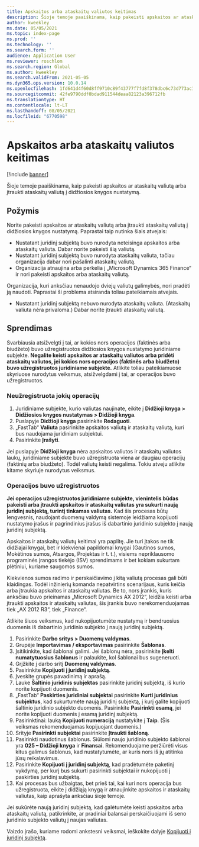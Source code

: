 ```yaml
---
title: Apskaitos arba ataskaitų valiutos keitimas
description: Šioje temoje paaiškinama, kaip pakeisti apskaitos ar ataskaitų valiutą arba įtraukti ataskaitų valiutą į didžiosios knygos nustatymą.
author: kweekley
ms.date: 05/05/2021
ms.topic: index-page
ms.prod: ''
ms.technology: ''
ms.search.form: ''
audience: Application User
ms.reviewer: roschlom
ms.search.region: Global
ms.author: kweekley
ms.search.validFrom: 2021-05-05
ms.dyn365.ops.version: 10.0.14
ms.openlocfilehash: 1fd641d4f60d8ff9710c89f43777f7fd8f378dbc6c73d773ac103f9d9f68e60e
ms.sourcegitcommit: 42fe9790ddf0bdad911544deaa82123a396712fb
ms.translationtype: HT
ms.contentlocale: lt-LT
ms.lasthandoff: 08/05/2021
ms.locfileid: "6770598"
---
```

# <a name="change-the-accounting-or-reporting-currency"></a>Apskaitos arba ataskaitų valiutos keitimas

[!include [banner](../includes/banner.md)]

Šioje temoje paaiškinama, kaip pakeisti apskaitos ar ataskaitų valiutą arba įtraukti ataskaitų valiutą į didžiosios knygos nustatymą.

## <a name="symptom"></a>Požymis

Norite pakeisti apskaitos ar ataskaitų valiutą arba įtraukti ataskaitų valiutą į didžiosios knygos nustatymą. Paprastai taip nutinka šiais atvejais:

- Nustatant juridinį subjektą buvo nurodyta neteisinga apskaitos arba ataskaitų valiuta. Dabar norite pakeisti šią valiutą.
- Nustatant juridinį subjektą buvo nurodyta ataskaitų valiuta, tačiau organizacija dabar nori pašalinti ataskaitų valiutą.
- Organizacija atnaujina arba perkelia į „Microsoft Dynamics 365 Finance“ ir nori pakeisti apskaitos arba ataskaitų valiutą.

Organizacija, kuri anksčiau nenaudojo dviejų valiutų galimybės, nori pradėti ją naudoti. Paprastai ši problema atsiranda toliau pateikiamais atvejais.

- Nustatant juridinį subjektą nebuvo nurodyta ataskaitų valiuta. (Ataskaitų valiuta nėra privaloma.) Dabar norite įtraukti ataskaitų valiutą.

## <a name="resolution"></a>Sprendimas

Svarbiausia atsižvelgti į tai, ar kokios nors operacijos (faktinės arba biudžeto) buvo užregistruotos didžiosios knygos nustatymo juridiniame subjekte. **Negalite keisti apskaitos ar ataskaitų valiutos arba pridėti ataskaitų valiutos, jei kokios nors operacijos (faktinės arba biudžeto) buvo užregistruotos juridiniame subjekte.** Atlikite toliau pateikiamuose skyriuose nurodytus veiksmus, atsižvelgdami į tai, ar operacijos buvo užregistruotos.

### <a name="no-transactions-have-been-posted"></a>Neužregistruota jokių operacijų

1. Juridiniame subjekte, kurio valiutas naujinate, eikite į **Didžioji knyga \> Didžiosios knygos nustatymas \> Didžioji knyga**.
2. Puslapyje **Didžioji knyga** pasirinkite **Redaguoti**.
3. „FastTab“ **Valiuta** pasirinkite apskaitos valiutą ir ataskaitų valiutą, kuri bus naudojama juridiniam subjektui.
4. Pasirinkite **Įrašyti**.

Jei puslapyje **Didžioji knyga** nėra apskaitos valiutos ir ataskaitų valiutos laukų, juridiniame subjekte buvo užregistruota viena ar daugiau operacijų (faktinių arba biudžeto). Todėl valiutų keisti negalima. Tokiu atveju atlikite kitame skyriuje nurodytus veiksmus.

### <a name="transactions-have-been-posted"></a>Operacijos buvo užregistruotos

**Jei operacijos užregistruotos juridiniame subjekte, vienintelis būdas pakeisti arba įtraukti apskaitos ir ataskaitų valiutas yra sukurti naują juridinį subjektą, turintį tinkamas valiutas.** Kad šis procesas būtų lengvesnis, naudojant duomenų valdymą sistemoje leidžiama kopijuoti nustatymo įrašus ir pagrindinius įrašus iš dabartinio juridinio subjekto į naują juridinį subjektą.

Apskaitos ir ataskaitų valiutų keitimai yra paplitę. Jie turi įtakos ne tik didžiajai knygai, bet ir kiekvienai papildomai knygai (Gautinos sumos, Mokėtinos sumos, Atsargos, Projektas ir t. t.), visiems nepriklausomo programinės įrangos tiekėjo (ISV) sprendimams ir bet kokiam sukurtam plėtiniui, kuriame saugomos sumos.

Kiekvienos sumos radimo ir perskaičiavimo į kitą valiutą procesas gali būti klaidingas. Todėl inžinierių komanda nepatvirtins scenarijaus, kuris keičia arba įtraukia apskaitos ir ataskaitų valiutas. Be to, nors įrankis, kuris anksčiau buvo prieinamas „Microsoft Dynamics AX 2012“, leidžia keisti arba įtraukti apskaitos ir ataskaitų valiutas, šis įrankis buvo nerekomenduojamas tiek „AX 2012 R3“, tiek „Finance“.

Atlikite šiuos veiksmus, kad nukopijuotumėte nustatymą ir bendruosius duomenis iš dabartinio juridinio subjekto į naują juridinį subjektą.

1. Pasirinkite **Darbo sritys \> Duomenų valdymas**.
2. Grupėje **Importavimas / eksportavimas** pasirinkite **Šablonas**.
3. Įsitikinkite, kad šablonai galimi. Jei šablonų nėra, pasirinkite **Įkelti numatytuosius šablonus** ir palaukite, kol šablonai bus sugeneruoti.
4. Grįžkite į darbo sritį **Duomenų valdymas**.
5. Pasirinkite **Kopijuoti į juridinį subjektą**.
6. Įveskite grupės pavadinimą ir aprašą.
7. Lauke **Šaltinio juridinis subjektas** pasirinkite juridinį subjektą, iš kurio norite kopijuoti duomenis.
8. „FastTab“ **Paskirties juridiniai subjektai** pasirinkite **Kurti juridinius subjektus**, kad sukurtumėte naują juridinį subjektą, į kurį galite kopijuoti šaltinio juridinio subjekto duomenis. Pasirinkite **Pasirinkti esamą**, jei norite kopijuoti duomenis į esamą juridinį subjektą.
9. Pasirinktinai: lauką **Kopijuoti numeraciją** nustatykite į **Taip**. (Šis veiksmas rekomenduojamas kopijuojant duomenis.)
10. Srityje **Pasirinkti subjektai** pasirinkite **Įtraukti šabloną**.
11. Pasirinkti naudotinus šablonus. Siūlomi naujo juridinio subjekto šablonai yra **025 – Didžioji knyga** ir **Finansai**. Rekomenduojame peržiūrėti visus kitus galimus šablonus, kad nustatytumėte, ar kuris nors iš jų atitinka jūsų reikalavimus.
12. Pasirinkite **Kopijuoti į juridinį subjektą**, kad pradėtumėte paketinį vykdymą, per kurį bus sukurti pasirinkti subjektai ir nukopijuoti į paskirties juridinį subjektą.
13. Kai procesas bus užbaigtas, bet prieš tai, kai kuri nors operacija bus užregistruota, eikite į didžiąją knygą ir atnaujinkite apskaitos ir ataskaitų valiutas, kaip aprašyta anksčiau šioje temoje.

Jei sukūrėte naują juridinį subjektą, kad galėtumėte keisti apskaitos arba ataskaitų valiutą, patikrinkite, ar pradiniai balansai perskaičiuojami iš seno juridinio subjekto valiutų į naujas valiutas.

Vaizdo įrašo, kuriame rodomi ankstesni veiksmai, ieškokite dalyje [Kopijuoti į juridinį subjektą](https://community.dynamics.com/365/b/techtalks/posts/copy-into-legal-entity-october-24-2017).
